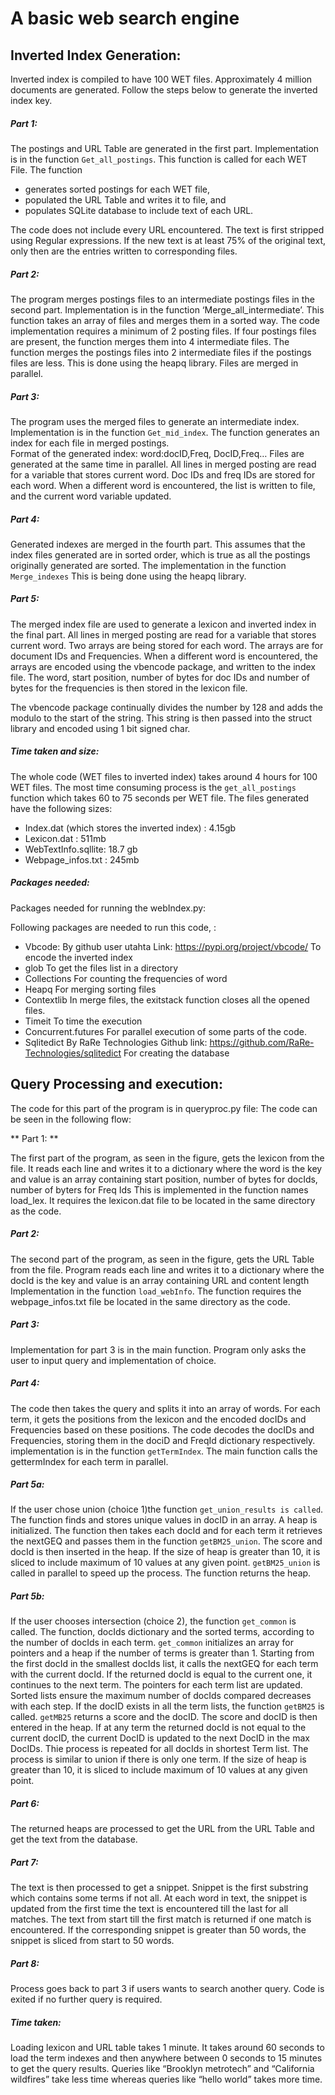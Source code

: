 # A basic web search engine

## Inverted Index Generation:

Inverted index is compiled to have 100 WET files. Approximately 4 million documents are generated.
Follow the steps below to generate the inverted index key.

##### Part 1: 

The postings and URL Table are generated in the first part. Implementation is in the function `Get_all_postings`. This function is called for each WET File. The function 
- generates sorted postings for each WET file,
- populated the URL Table and writes it to file, and 
- populates SQLite database to include text of each URL.

The code does not include every URL encountered. The text is first stripped using Regular expressions. If the new text is at least 75% of the original text, only then are the entries written to corresponding files.

##### Part 2: 

The program merges postings files to an intermediate postings files in the second part. Implementation is in the function ‘Merge_all_intermediate’. This function takes an array of files and merges them in a sorted way. The code implementation requires a minimum of 2 posting files. If four postings files are present, the function merges them into 4 intermediate files. The function merges the postings files into 2 intermediate files if the postings files are less.
This is done using the heapq library.
Files are merged in parallel.

##### Part 3: 
The program uses the merged files to generate an intermediate index. Implementation is in the function `Get_mid_index`. The function generates an index for each file in merged postings.  
Format of the generated index: word:docID,Freq, DocID,Freq…
Files are generated at the same time in parallel.
All lines in merged posting are read for a variable that stores current word. Doc IDs and freq IDs are stored for each word. When a different word is encountered, the list is written to file, and the current word variable updated.

##### Part 4: 

Generated indexes are merged in the fourth part. This assumes that the index files generated are in sorted order, which is true as all the postings originally generated are sorted. 
The implementation in the function `Merge_indexes`
This is being done using the heapq library.

##### Part 5:  
The merged index file are used to generate a lexicon and inverted index in the final part.
All lines in merged posting are read for a variable that stores current word.
Two arrays are being stored for each word. The arrays are for document IDs and Frequencies. 
When a different word is encountered, the arrays are encoded using the vbencode package, and written to the index file.
The word, start position, number of bytes for doc IDs and number of bytes for the frequencies is then stored in the lexicon file.

The vbencode package continually divides the number by 128 and adds the modulo to the start of the string. This string is then passed into the struct library and encoded using 1 bit signed char. 

##### Time taken and size:

The whole code (WET files to inverted index) takes around 4 hours for 100 WET files.
The most time consuming process is the `get_all_postings` function which takes 60 to 75 seconds per WET file.
The files generated have the following sizes:
- Index.dat (which stores the inverted index) : 4.15gb
- Lexicon.dat : 511mb
- WebTextInfo.sqllite: 18.7 gb
- Webpage_infos.txt : 245mb

##### Packages needed: 

Packages needed for running the webIndex.py:

Following packages are needed to run this code, :
- Vbcode:
By github user utahta 
Link: https://pypi.org/project/vbcode/
To encode the inverted index
- glob
To get the files list in a directory
- Collections
For counting the frequencies of word
- Heapq
For merging sorting files
- Contextlib
In merge files, the exitstack function closes all the opened files.
- Timeit
To time the execution
- Concurrent.futures
For parallel execution of some parts of the code.
- Sqlitedict
By RaRe Technologies
Github link: https://github.com/RaRe-Technologies/sqlitedict
For creating the database

## Query Processing and execution:
The code for this part of the program is in queryproc.py file:
The code can be seen in the following flow:

** Part 1: **

The first part of the program, as seen in the figure, gets the lexicon from the file. It reads each line and writes it to a dictionary where the word is the key and value is an array containing start position, number of bytes for docIds, number of byters for Freq Ids
This is implemented in the function names load_lex. It requires the lexicon.dat file to be located in the same directory as the code.

##### Part 2:

The second part of the program, as seen in the figure, gets the URL Table from the file. Program reads each line and writes it to a dictionary where the docId  is the key and value is an array containing URL and content length
Implementation in the function `load_webInfo`. The function requires the webpage_infos.txt file be located in the same directory as the code.

##### Part 3:

Implementation for part 3 is in the main function. Program only asks the user to input query and implementation of choice.

##### Part 4: 

The code then takes the query and splits it into an array of words. For each term, it gets the positions from the lexicon and the encoded docIDs and Frequencies based on these positions.
The code decodes the docIDs and Frequencies, storing them in the dociD and FreqId dictionary respectively.
implementation is in the function `getTermIndex`. The main function calls the gettermIndex for each term in parallel.

##### Part 5a: 

If the user chose union (choice 1)the function `get_union_results is called`. The function finds and stores unique values in docID in an array. A heap is initialized. The function then takes each docId and for each term it retrieves the nextGEQ and passes them in the function `getBM25_union`. The score and docId is then inserted in the heap. If the size of heap is greater than 10, it is sliced to include maximum of 10 values at any given point.
`getBM25_union` is called in parallel to speed up the process.
The function returns the heap.

##### Part 5b: 

If the user chooses intersection (choice 2), the function `get_common` is called. 
The function, docIds dictionary and the sorted terms, according to the number of docIds in each term.
`get_common` initializes an array for pointers and a heap if the number of terms is greater than 1.
Starting from the first docId in the smallest docIds list, it calls the nextGEQ for each term with the current docId. If the returned docId is equal to the current one, it continues to the next term. 
The pointers for each term list are updated. Sorted lists ensure the maximum number of docIds compared decreases with each step. 
If the docID exists in all the term lists, the function `getBM25` is called. `getMB25` returns a score and the docID. The score and docID is then entered in the heap.
If at any term the returned docId is not equal to the current docID, the current DocID is updated to the next DocID in the max DocIDs. 
Thie process is repeated for all docIds in shortest Term list.
The process is similar to union if there is only one term.
If the size of heap is greater than 10, it is sliced to include maximum of 10 values at any given point.

##### Part 6: 

The returned heaps are processed to get the URL from the URL Table and get the text from the database.

##### Part 7: 

The text is then processed to get a snippet. Snippet is the first substring which contains some terms if not all. 
At each word in text, the snippet is updated from the first time the text is encountered till the last for all matches. The text from start till the first match is returned if one match is encountered.
If the corresponding snippet is greater than 50 words, the snippet is sliced from start to 50 words.

##### Part 8: 

Process goes back to part 3 if users wants to search another query. Code is exited if no further query is required.

##### Time taken:

Loading lexicon and URL table takes 1 minute. It takes around 60 seconds to load the term indexes and then anywhere between 0 seconds to 15 minutes to get the query results. 
Queries like “Brooklyn metrotech” and “California wildfires” take less time whereas queries like “hello world” takes more time.
